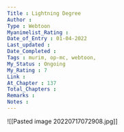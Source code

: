 ```yaml
---
Title : Lightning Degree
Author : 
Type : Webtoon
Myanimelist_Rating : 
Date_of_Entry : 01-04-2022
Last_updated : 
Date_Completed : 
Tags : murim, op-mc, webtoon,
My_Status : Ongoing
My_Rating : 7
Link : 
At_Chapter : 137
Total_Chapters : 
Remarks : 
Notes : 
---
```

![[Pasted image 20220717072908.jpg]]